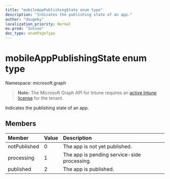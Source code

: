 ```yaml
---
title: "mobileAppPublishingState enum type"
description: "Indicates the publishing state of an app."
author: "dougeby"
localization_priority: Normal
ms.prod: "Intune"
doc_type: enumPageType
---
```


# mobileAppPublishingState enum type

Namespace: microsoft.graph

> **Note:** The Microsoft Graph API for Intune requires an [active Intune license](https://go.microsoft.com/fwlink/?linkid=839381) for the tenant.

Indicates the publishing state of an app.

## Members
|Member|Value|Description|
|:---|:---|:---|
|notPublished|0|The app is not yet published.|
|processing|1|The app is pending service-side processing.|
|published|2|The app is published.|







